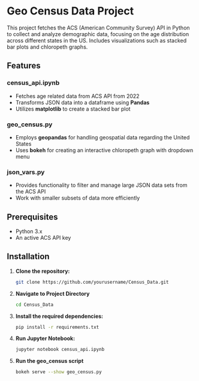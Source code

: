 # Geo Census Data Project

This project fetches the ACS (American Community Survey) API in Python to collect and analyze demographic data, focusing on the age distribution across different states in the US. Includes visualizations such as stacked bar plots and chloropeth graphs. 

## Features

### census_api.ipynb
- Fetches age related data from ACS API from 2022
- Transforms JSON data into a dataframe using **Pandas**
- Utilizes **matplotlib** to create a stacked bar plot

### geo_census.py
-  Employs **geopandas** for handling geospatial data regarding the United States
-  Uses **bokeh** for creating an interactive chloropeth graph with dropdown menu

### json_vars.py
- Provides functionality to filter and manage large JSON data sets from the ACS API
- Work with smaller subsets of data more efficiently


## Prerequisites

- Python 3.x
- An active ACS API key

## Installation

1. **Clone the repository:**
    ```bash
    git clone https://github.com/yourusername/Census_Data.git
    ```

2. **Navigate to Project Directory**
    ```sh
    cd Census_Data
    ```
3. **Install the required dependencies:**
    ```bash
    pip install -r requirements.txt
    ```
4. **Run Jupyter Notebook:**
    ```sh
    jupyter notebook census_api.ipynb
    ```
5. **Run the geo_census script**
    ```sh
    bokeh serve --show geo_census.py
    ```

